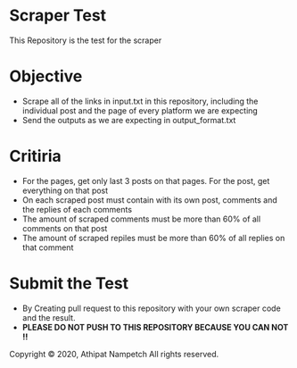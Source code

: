 # Scraper Test

This Repository is the test for the scraper

# Objective

  - Scrape all of the links in input.txt in this repository, including the individual post and the page of every platform we are expecting
  - Send the outputs as we are expecting in output_format.txt

# Critiria
  - For the pages, get only last 3 posts on that pages. For the post, get everything on that post
  - On each scraped post must contain with its own post, comments and the replies of each comments
  - The amount of scraped comments must be more than 60% of all comments on that post
  - The amount of scraped repiles must be more than 60% of all replies on that comment

# Submit the Test

 - By Creating pull request to this repository with your own scraper code and the result. 
 - **PLEASE DO NOT PUSH TO THIS REPOSITORY BECAUSE YOU CAN NOT !!**

 

Copyright © 2020, Athipat Nampetch
All rights reserved.